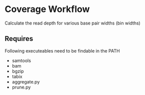 # Coverage Workflow
Calculate the read depth for various base pair widths (bin widths)

## Requires
Following executeables need to be findable in the PATH

- samtools
- bam
- bgzip
- tabix
- aggregate.py
- prune.py
